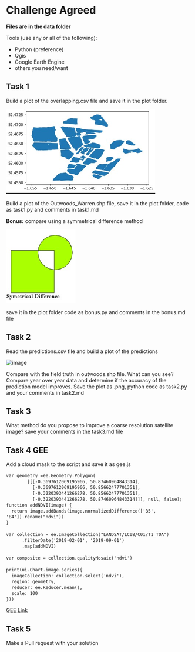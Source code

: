 # Challenge Agreed

**Files are in the data folder**

Tools (use any or all of the following):

- Python (preference)
- Qgis
- Google Earth Engine
- others you need/want

## Task 1

Build a plot of the overlapping.csv file and save it in the plot folder.

![image](https://github.com/Agreed-Earth-LTD/challenge/blob/cc2d7232695dce9660b6468f579c8a321ec7f284/img/outwoods.jpg)

Build a plot of the Outwoods_Warren.shp file, save it in the plot folder, code as task1.py and comments in task1.md

**Bonus:** compare using a symmetrical difference method

![image](https://github.com/Agreed-Earth-LTD/challenge/blob/45f7cb9cc981ea71e57d4ac5203d5315ab7f59fc/img/sd.jpg)

save it in the plot folder code as bonus.py and comments in the bonus.md file

## Task 2

Read the predictions.csv file and build a plot of the predictions

![image](https://user-images.githubusercontent.com/13650586/178600845-d610a539-f5d2-408c-88bc-36cc096a62a9.png)

Compare with the field truth in outwoods.shp file. What can you see? Compare year over year data and determine if the accuracy of the prediction model improves. 
Save the plot as .png, python code as task2.py and your comments in task2.md

## Task 3

What method do you propose to improve a coarse resolution satellite image?
save your comments in the task3.md file

## Task 4 GEE

Add a cloud mask to the script and save it as gee.js

```
var geometry =ee.Geometry.Polygon(
        [[[-0.3697612069195966, 50.87460964843314],
          [-0.3697612069195966, 50.85662477701351],
          [-0.3220393441266278, 50.85662477701351],
          [-0.3220393441266278, 50.87460964843314]]], null, false);
function addNDVI(image) {
  return image.addBands(image.normalizedDifference(['B5', 'B4']).rename("ndvi"))
}

var collection = ee.ImageCollection("LANDSAT/LC08/C01/T1_TOA")
      .filterDate('2019-02-01', '2019-09-01')
      .map(addNDVI)

var composite = collection.qualityMosaic('ndvi')

print(ui.Chart.image.series({
  imageCollection: collection.select('ndvi'), 
  region: geometry, 
  reducer: ee.Reducer.mean(),
  scale: 100
}))
```
[GEE Link](https://code.earthengine.google.com/3d3839b3cd9c590b88d3994982c6d8bd)

## Task 5

Make a Pull request with your solution


